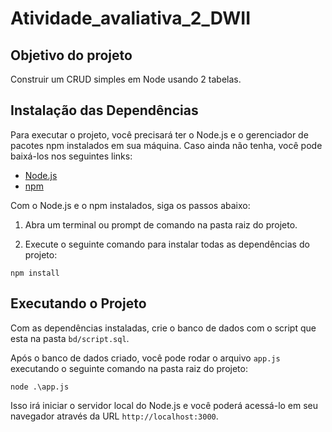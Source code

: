 # Atividade_avaliativa_2_DWII

## Objetivo do projeto

Construir um CRUD simples em Node usando 2 tabelas.

## Instalação das Dependências

Para executar o projeto, você precisará ter o Node.js e o gerenciador de pacotes npm instalados em sua máquina. Caso ainda não tenha, você pode baixá-los nos seguintes links:

- [Node.js](https://nodejs.org/en/)
- [npm](https://www.npmjs.com/)

Com o Node.js e o npm instalados, siga os passos abaixo:

1. Abra um terminal ou prompt de comando na pasta raiz do projeto.

2. Execute o seguinte comando para instalar todas as dependências do projeto:

`npm install`

## Executando o Projeto

Com as dependências instaladas, crie o banco de dados com o script que esta na pasta `bd/script.sql`. 

Após o banco de dados criado, você pode rodar o arquivo `app.js` executando o seguinte comando na pasta raiz do projeto:

`node .\app.js`

Isso irá iniciar o servidor local do Node.js e você poderá acessá-lo em seu navegador através da URL `http://localhost:3000`.

